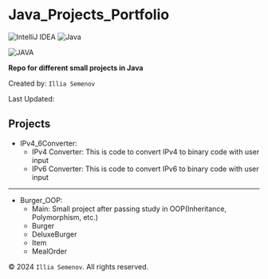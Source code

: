 # Java_Projects_Portfolio
![IntelliJ IDEA](https://img.shields.io/badge/IntelliJIDEA-000000.svg?style=for-the-badge&logo=intellij-idea&logoColor=white)
![Java](https://img.shields.io/badge/java-%23ED8B00.svg?style=for-the-badge&logo=openjdk&logoColor=white)

![JAVA](https://cdn.clever-cloud.com/uploads/2023/06/java.svg)

**Repo for different small projects in Java**

Created by: `Illia Semenov`

Last Updated: <!--#echo var="DATE_LOCAL" -->

## Projects

* IPv4_6Converter:
  - IPv4 Converter: This is code to convert IPv4 to binary code with user input
  - IPv6 Converter: This is code to convert IPv6 to binary code with user input
- - - 
* Burger_OOP:
  - Main: Small project after passing study in OOP(Inheritance, Polymorphism, etc.)
  - Burger
  - DeluxeBurger
  - Item
  - MealOrder


© 2024 `Illia Semenov`. All rights reserved.